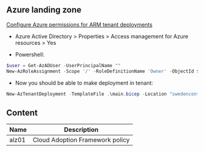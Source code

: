 ## Azure landing zone

[Configure Azure permissions for ARM tenant deployments](https://github.com/Azure/Enterprise-Scale/wiki/ALZ-Setup-azure)

- Azure Active Directory > Properties > Access management for Azure resources > Yes

- Powershell:

```powershell
$user = Get-AzADUser -UserPrincipalName ""
New-AzRoleAssignment -Scope '/' -RoleDefinitionName 'Owner' -ObjectId $user.Id
```

- Now you should be able to make deployment in tenant:

```powershell
New-AzTenantDeployment -TemplateFile .\main.bicep -Location "swedencentral" -Name DeployTenant$(Get-Date -Format 'yyyy-MM-dd')
```

## Content

| Name | Description | 
|--|--|
| alz01 | Cloud Adoption Framework policy 

